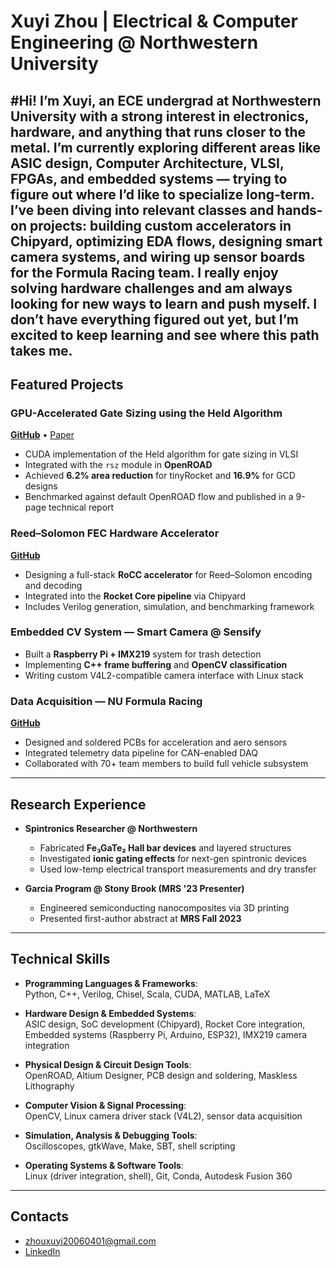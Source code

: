 # Xuyi Zhou | Electrical & Computer Engineering @ Northwestern University

#Hi! I’m Xuyi, an ECE undergrad at Northwestern University with a strong interest in electronics, hardware, and anything that runs closer to the metal. I’m currently exploring different areas like **ASIC design**, **Computer Architecture**, **VLSI**, **FPGAs**, and **embedded systems** — trying to figure out where I’d like to specialize long-term. I’ve been diving into relevant classes and hands-on projects: building custom accelerators in Chipyard, optimizing EDA flows, designing smart camera systems, and wiring up sensor boards for the Formula Racing team. I really enjoy solving hardware challenges and am always looking for new ways to learn and push myself. I don’t have everything figured out yet, but I’m excited to keep learning and see where this path takes me.
---

## Featured Projects

### GPU-Accelerated Gate Sizing using the Held Algorithm  
**[GitHub](https://github.com/danielhufnagle/COMP_ENG-357-Final.git)** • [Paper](https://www.overleaf.com/read/pvsbfdhfkqzf#b064cc)  
- CUDA implementation of the Held algorithm for gate sizing in VLSI  
- Integrated with the `rsz` module in **OpenROAD**  
- Achieved **6.2% area reduction** for tinyRocket and **16.9%** for GCD designs  
- Benchmarked against default OpenROAD flow and published in a 9-page technical report

### Reed–Solomon FEC Hardware Accelerator  
**[GitHub](https://github.com/xuyizhou8129/RoccAcc.git)**  
- Designing a full-stack **RoCC accelerator** for Reed–Solomon encoding and decoding  
- Integrated into the **Rocket Core pipeline** via Chipyard  
- Includes Verilog generation, simulation, and benchmarking framework

### Embedded CV System — Smart Camera @ Sensify  
- Built a **Raspberry Pi + IMX219** system for trash detection  
- Implementing **C++ frame buffering** and **OpenCV classification**  
- Writing custom V4L2-compatible camera interface with Linux stack

### Data Acquisition — NU Formula Racing  
**[GitHub](https://github.com/NU-Formula-Racing/daq-dynamics-25.git)**  
- Designed and soldered PCBs for acceleration and aero sensors  
- Integrated telemetry data pipeline for CAN-enabled DAQ  
- Collaborated with 70+ team members to build full vehicle subsystem

---

## Research Experience

- **Spintronics Researcher @ Northwestern**  
  - Fabricated **Fe₃GaTe₂ Hall bar devices** and layered structures  
  - Investigated **ionic gating effects** for next-gen spintronic devices  
  - Used low-temp electrical transport measurements and dry transfer  

- **Garcia Program @ Stony Brook (MRS '23 Presenter)**  
  - Engineered semiconducting nanocomposites via 3D printing  
  - Presented first-author abstract at **MRS Fall 2023**  

---

## Technical Skills


- **Programming Languages & Frameworks**:  
  Python, C++, Verilog, Chisel, Scala, CUDA, MATLAB, LaTeX

- **Hardware Design & Embedded Systems**:  
  ASIC design, SoC development (Chipyard), Rocket Core integration,  
  Embedded systems (Raspberry Pi, Arduino, ESP32), IMX219 camera integration
- **Physical Design & Circuit Design Tools**:  
  OpenROAD, Altium Designer, PCB design and soldering, Maskless Lithography
- **Computer Vision & Signal Processing**:  
  OpenCV, Linux camera driver stack (V4L2), sensor data acquisition
- **Simulation, Analysis & Debugging Tools**:  
  Oscilloscopes, gtkWave, Make, SBT, shell scripting

- **Operating Systems & Software Tools**:  
  Linux (driver integration, shell), Git, Conda, Autodesk Fusion 360

---

## Contacts
- zhouxuyi20060401@gmail.com  
- [LinkedIn](https://www.linkedin.com/in/xuyi-zhou-515394330)  
